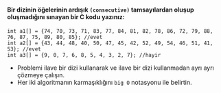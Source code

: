 #### Bir dizinin öğelerinin ardışık `(consecutive)` tamsayılardan oluşup oluşmadığını sınayan bir C kodu yazınız:

```
int a1[] = {74, 70, 73, 71, 83, 77, 84, 81, 82, 78, 86, 72, 79, 88, 76, 87, 75, 89, 80, 85}; //evet
int a2[] = {43, 44, 48, 40, 50, 47, 45, 42, 52, 49, 54, 46, 51, 41, 53}; //evet
int a3[] = {9, 0, 7, 6, 8, 5, 4, 3, 2, 7}; //hayir
```

+ Problemi ilave bir dizi kullanarak ve ilave bir dizi kullanmadan ayrı ayrı çözmeye çalışın.
+ Her iki algoritmanın karmaşıklığını `big O` notasyonu ile belirtin.
